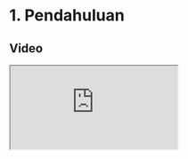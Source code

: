 # 1. Pendahuluan
  
## Video

<iframe src="https://www.youtube.com/embed/RBqWwm2eEq0"/>

## Teks
Lorem ipsum dolor sit amet, consectetur adipiscing elit. Maecenas placerat, lectus quis suscipit dapibus, nibh mi aliquam arcu, in commodo sapien enim vitae magna. Quisque dictum egestas est. Ut molestie est libero, sed egestas leo viverra et. Sed tristique, velit congue pharetra posuere, nulla elit luctus lorem, at lacinia sapien urna ut diam. Quisque nunc sapien, mattis eget dolor in, pulvinar rhoncus dolor. Aliquam id aliquam libero, vel feugiat lectus. Etiam aliquet, massa vel molestie cursus, velit elit rutrum diam, et scelerisque urna orci a ipsum. Praesent ultricies mi nec odio semper faucibus. 

![Test image](https://upload.wikimedia.org/wikipedia/commons/2/29/Postgresql_elephant.svg)

Nulla diam nunc, pulvinar nec hendrerit sed, dignissim non ipsum. Fusce porta lacus at cursus lacinia. Nulla facilisi. Morbi vitae condimentum quam. Etiam at egestas massa, blandit consectetur elit. Pellentesque condimentum posuere vestibulum. Praesent aliquam ac libero at laoreet.
